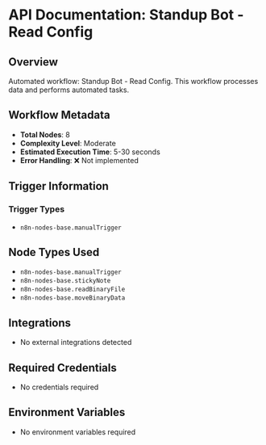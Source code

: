 # API Documentation: Standup Bot - Read Config

## Overview
Automated workflow: Standup Bot - Read Config. This workflow processes data and performs automated tasks.

## Workflow Metadata
- **Total Nodes**: 8
- **Complexity Level**: Moderate
- **Estimated Execution Time**: 5-30 seconds
- **Error Handling**: ❌ Not implemented

## Trigger Information
### Trigger Types
- `n8n-nodes-base.manualTrigger`

## Node Types Used
- `n8n-nodes-base.manualTrigger`
- `n8n-nodes-base.stickyNote`
- `n8n-nodes-base.readBinaryFile`
- `n8n-nodes-base.moveBinaryData`

## Integrations
- No external integrations detected

## Required Credentials
- No credentials required

## Environment Variables
- No environment variables required
